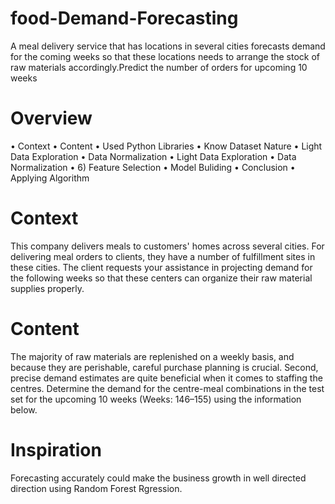 # food-Demand-Forecasting
A meal delivery service that has locations in several cities forecasts demand for the coming weeks so that these locations needs to arrange the stock of raw materials accordingly.Predict the number of orders for upcoming 10 weeks

# Overview
•	Context
•	Content
•	Used Python Libraries
•	 Know Dataset Nature
•	Light Data Exploration
•	Data Normalization
•	Light Data Exploration
•	Data Normalization
•	6) Feature Selection
•	Model Buliding
•	Conclusion
•	Applying Algorithm

# Context
This company delivers meals to customers' homes across several cities. For delivering meal orders to clients, they have a number of fulfillment sites in these cities. The client requests your assistance in projecting demand for the following weeks so that these centers can organize their raw material supplies properly.
# Content
The majority of raw materials are replenished on a weekly basis, and because they are perishable, careful purchase planning is crucial. Second, precise demand estimates are quite beneficial when it comes to staffing the centres. Determine the demand for the centre-meal combinations in the test set for the upcoming 10 weeks (Weeks: 146–155) using the information below.
# Inspiration
Forecasting accurately could make the business growth in well directed direction using Random Forest Rgression.


